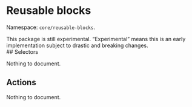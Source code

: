 # Reusable blocks

Namespace: `core/reusable-blocks`.

<div class="callout callout-alert">
This package is still experimental. “Experimental” means this is an early implementation subject to drastic and breaking changes.
</div>
## Selectors

<!-- START TOKEN(Autogenerated selectors|../../../packages/reusable-blocks/src/store/selectors.js) -->

Nothing to document.

<!-- END TOKEN(Autogenerated selectors|../../../packages/reusable-blocks/src/store/selectors.js) -->

## Actions

<!-- START TOKEN(Autogenerated actions|../../../packages/reusable-blocks/src/store/actions.js) -->

Nothing to document.

<!-- END TOKEN(Autogenerated actions|../../../packages/reusable-blocks/src/store/actions.js) -->
